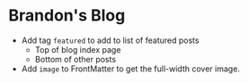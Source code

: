 Brandon's Blog
==============

- Add tag `featured` to add to list of featured posts
    + Top of blog index page
    + Bottom of other posts
- Add `image` to FrontMatter to get the full-width cover image.
